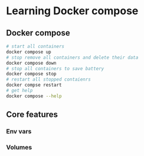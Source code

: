# Learning Docker compose

## Docker compose

```sh
# start all containers
docker compose up
# stop remove all containers and delete their data
docker compose down
# stop all containers to save battery
docker compose stop
# restart all stopped contaienrs
docker compse restart
# get help
docker compose --help
```

## Core features

### Env vars

### Volumes

